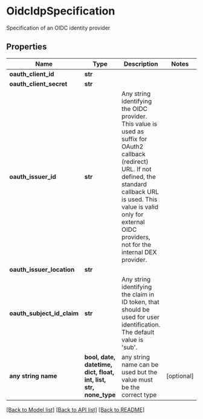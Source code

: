 # OidcIdpSpecification

Specification of an OIDC identity provider

## Properties
Name | Type | Description | Notes
------------ | ------------- | ------------- | -------------
**oauth_client_id** | **str** |  | 
**oauth_client_secret** | **str** |  | 
**oauth_issuer_id** | **str** | Any string identifying the OIDC provider. This value is used as suffix for OAuth2 callback (redirect) URL. If not defined, the standard callback URL is used. This value is valid only for external OIDC providers, not for the internal DEX provider. | 
**oauth_issuer_location** | **str** |  | 
**oauth_subject_id_claim** | **str** | Any string identifying the claim in ID token, that should be used for user identification. The default value is &#39;sub&#39;. | 
**any string name** | **bool, date, datetime, dict, float, int, list, str, none_type** | any string name can be used but the value must be the correct type | [optional]

[[Back to Model list]](../README.md#documentation-for-models) [[Back to API list]](../README.md#documentation-for-api-endpoints) [[Back to README]](../README.md)


